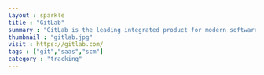 ```yaml
---
layout : sparkle
title : "GitLab"
summary : "GitLab is the leading integrated product for modern software development. Connecting issue management, version control, code review, CI, CD, and monitoring."
thumbnail : "gitlab.jpg"
visit : https://gitlab.com/
tags : ["git","saas","scm"]
category : "tracking"
---
```

